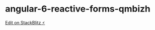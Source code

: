 # angular-6-reactive-forms-qmbizh

[Edit on StackBlitz ⚡️](https://stackblitz.com/edit/angular-6-reactive-forms-qmbizh)